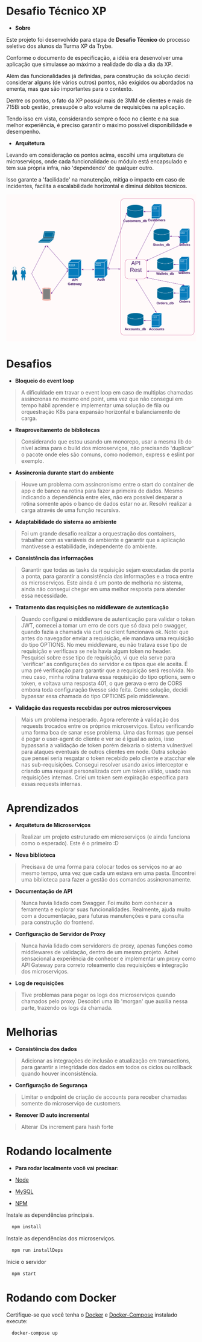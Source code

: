 
# Desafio Técnico XP

- **Sobre**

Este projeto foi desenvolvido para etapa de **Desafio Técnico** do processo seletivo dos alunos da Turma XP da Trybe.

Conforme o documento de especificação, a idéia era desenvolver uma aplicação que simulasse
ao máximo a realidade do dia a dia da XP.

Além das funcionalidades já definidas, para construção da solução decidi considerar alguns (de vários outros) pontos,
não exigidos ou abordados na ementa, mas que são importantes para o contexto.

Dentre os pontos, o fato da XP possuir mais de 3MM de clientes e mais de 715Bi sob gestão, pressupõe o alto volume
de requisições na aplicação.

Tendo isso em vista, considerando sempre o foco no cliente e na sua melhor experiência, é preciso garantir
o máximo possível disponibilidade e desempenho.

- **Arquitetura**

Levando em consideração os pontos acima, escolhi uma arquitetura de microserviços, onde cada funcionalidade ou módulo está encapsulado e tem sua própria infra, não 'dependendo' de qualquer outro.

Isso garante a 'facilidade' na manutenção, mitiga o impacto em caso de incidentes, facilita a escalabilidade horizontal e diminui débitos técnicos.

![1](zimages/servers.png)

# Desafios

- **Bloqueio do event loop**
 >A dificuldade em travar o event loop em caso de multiplas chamadas assincronas no mesmo end point, uma vez que não consegui em tempo hábil aprender e implementar uma solução de fila ou orquestração K8s para expansão horizontal e balanciamento de carga.

- **Reaproveitamento de bibliotecas**
> Considerando que estou usando um monorepo, usar a mesma lib do nível acima para o build dos microserviços, não precisando 'duplicar' o pacote
onde eles são comuns, como nodemon, express e eslint por exemplo.

- **Assincronia durante start do ambiente**
>Houve um problema com assincronismo entre o start do container de app e de banco na rotina para fazer a primeira de dados. Mesmo indicando a dependência entre eles, não era possível desparar a rotina somente após o banco de dados estar no ar. Resolvi realizar a carga através de uma função recursiva.

- **Adaptabilidade do sistema ao ambiente**
>Foi um grande desafio realizar a orquestração dos containers, trabalhar com as variáveis de ambiente e garantir que a aplicação mantivesse a estabilidade, independente do ambiente.

- **Consistência das informações**
>Garantir que todas as tasks da requisição sejam executadas de ponta a ponta, para garantir a consistência das informações e a troca entre os microserviços. Este ainda é um ponto de melhoria no sistema, ainda não consegui chegar em uma melhor resposta para atender essa necessidade.

- **Tratamento das requisições no middleware de autenticação**
>Quando configurei o middleware de autenticação para validar o token JWT, comecei a tomar um erro de cors que só dava pelo swagger, quando fazia a chamada via curl ou client funcionava ok. Notei que antes do navegador enviar a requisição, ele mandava uma requisição do tipo OPTIONS. No meu middleware, eu não tratava esse tipo de requisição e verificava se nela havia algum token no header. Pesquisei sobre esse tipo de requisição, vi que ela serve para 'verificar' as configurações do servidor e os tipos que ele aceita. É uma pré verificação para garantir que a requisição será resolvida. No meu caso, minha rotina tratava essa requisição do tipo options, sem o token, e voltava uma resposta 401, o que gerava o erro de CORS embora toda configuração tivesse sido feita. Como solução, decidi bypassar essa chamada do tipo OPTIONS pelo middleware.

- **Validação das requests recebidas por outros microserviçoes**
>Mais um problema inesperado. Agora referente à validação dos requests trocados entre os próprios microserviços.
Estou verificando uma forma boa de sanar esse problema. Uma das formas que pensei é pegar o user-agent do cliente e ver se é igual ao axios, isso bypassaria a validação de token porém deixaria o sistema vulnerável para ataques eventuais de outros clientes em node. Outra solução que pensei seria resgatar o token recebido pelo cliente e atacchar ele nas sub-requisições.
Consegui resolver usando axios interceptor e criando uma request personalizada com um token válido, usado nas requisições internas. Criei um token sem expiração específica para essas requests internas.

# Aprendizados

- **Arquitetura de Microserviços**
>Realizar um projeto estruturado em microserviços (e ainda funciona como o esperado). Este é o primeiro :D

- **Nova biblioteca**
>Precisava de uma forma para colocar todos os serviços no ar ao mesmo tempo, 
uma vez que cada um estava em uma pasta. Encontrei uma biblioteca para fazer a gestão
dos comandos assincronamente.

- **Documentação de API**
>Nunca havia lidado com Swagger. Foi muito bom conhecer a ferramenta e explorar suas funcionalidades. Realmente, ajuda muito com a documentação, para futuras manutenções e para consulta para construção do frontend.

- **Configuração de Servidor de Proxy**
>Nunca havia lidado com servidorers de proxy, apenas funções como middlewares de validação, dentro de um mesmo projeto. Achei sensacional a experiência de conhecer e implementar um proxy como API Gateway para correto roteamento das requisições e integração dos microserviços.

- **Log de requisições**
>Tive problemas para pegar os logs dos microserviços quando chamados pelo proxy. Descobri uma lib 'morgan' que auxilia nessa parte, trazendo os logs da chamada.

# Melhorias

- **Consistência dos dados**
>Adicionar as integrações de inclusão e atualização em transactions, para garantir a integridade dos dados em todos os ciclos ou rollback quando houver inconsistência.

- **Configuração de Segurança**
>Limitar o endpoint de criação de accounts para receber chamadas somente do microserviço de customers.

- **Remover ID auto incremental**
>Alterar IDs increment para hash forte

# Rodando localmente

- **Para rodar localmente você vai precisar:**

-  [Node](https://nodejs.org/pt-br/)
- [MySQL](https://www.mysql.com/)
- [NPM](https://www.npmjs.com/)

Instale as dependências principais.
```bash
  npm install
```

Instale as dependências dos microserviços.
```bash
  npm run installDeps
```

Inicie o servidor
```bash
  npm start
```

# Rodando com Docker

Certifique-se que você tenha o [Docker](https://www.docker.com/) e [Docker-Compose](https://docs.docker.com/compose/) instalado execute:

```bash
  docker-compose up
```